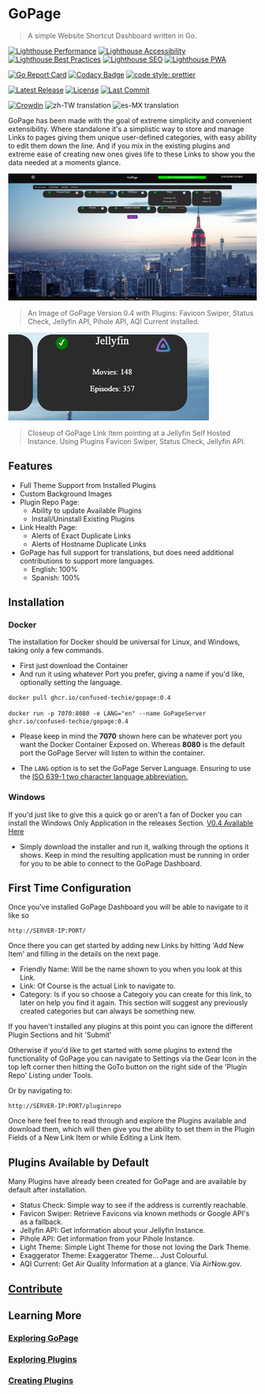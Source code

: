 # GoPage

>A simple Website Shortcut Dashboard written in Go.

[![Lighthouse Performance](https://img.shields.io/badge/Lighthouse%20Performance%20-100%25-success)](#)
[![Lighthouse Accessibility](https://img.shields.io/badge/Lighthouse%20Accessibility-100%25-success)](#)
[![Lighthouse Best Practices](https://img.shields.io/badge/Lighthouse%20Best%20Practices-98.6%25-success)](#)
[![Lighthouse SEO](https://img.shields.io/badge/Lighthouse%20SEO-100%25-success)](#)
[![Lighthouse PWA](https://img.shields.io/badge/Lighthouse%20PWA-0%25-inactive)](#)

[![Go Report Card](https://goreportcard.com/badge/github.com/confused-Techie/GoPage)](https://goreportcard.com/report/github.com/confused-Techie/GoPage)
[![Codacy Badge](https://app.codacy.com/project/badge/Grade/aaadbe13d42448a6b4a942be881544c3)](https://www.codacy.com/gh/confused-Techie/GoPage/dashboard?utm_source=github.com&amp;utm_medium=referral&amp;utm_content=confused-Techie/GoPage&amp;utm_campaign=Badge_Grade)
[![code style: prettier](https://img.shields.io/badge/code_style-prettier-ff69b4.svg?style=flat-square)](https://github.com/prettier/prettier)

[![Latest Release](https://badgen.net/github/release/confused-Techie/GoPage)](https://github.com/confused-Techie/GoPage/releases/latest)
[![License](https://badgen.net/github/license/confused-Techie/GoPage)](https://github.com/confused-Techie/GoPage/blob/main/LICENSE)
[![Last Commit](https://img.shields.io/github/last-commit/confused-Techie/GoPage)](https://github.com/confused-Techie/GoPage/commits/main)

[![Crowdin](https://badges.crowdin.net/gopage/localized.svg)](https://crowdin.com/project/gopage)
![zh-TW translation](https://img.shields.io/badge/dynamic/json?color=blue&label=zh-TW&style=flat&query=%24.progress.1.data.translationProgress&url=https%3A%2F%2Fbadges.awesome-crowdin.com%2Fstats-15135739-498245.json)
![es-MX translation](https://img.shields.io/badge/dynamic/json?color=blue&label=es-MX&style=flat&query=%24.progress.0.data.translationProgress&url=https%3A%2F%2Fbadges.awesome-crowdin.com%2Fstats-15135739-498245.json)

GoPage has been made with the goal of extreme simplicity and convenient extensibility. Where standalone it's a simplistic way to store and manage Links to pages giving them unique user-defined categories, with easy ability to edit them down the line. And if you mix in the existing plugins and extreme ease of creating new ones gives life to these Links to show you the data needed at a moments glance.

![Example of GoPage HomePage](/docs/assets/homepage-utilized-0.4.png)
>An Image of GoPage Version 0.4 with Plugins: Favicon Swiper, Status Check, Jellyfin API, Pihole API, AQI Current installed.

![GoPage Link Item Closeup](/docs/assets/link-item-closeup-0.4.gif)
>Closeup of GoPage Link Item pointing at a Jellyfin Self Hosted Instance. Using Plugins Favicon Swiper, Status Check, Jellyfin API.

## Features

* Full Theme Support from Installed Plugins
* Custom Background Images
* Plugin Repo Page:
  * Ability to update Available Plugins
  * Install/Uninstall Existing Plugins
* Link Health Page:
  * Alerts of Exact Duplicate Links
  * Alerts of Hostname Duplicate Links
* GoPage has full support for translations, but does need additional contributions to support more languages.
  * English: 100%
  * Spanish: 100%

## Installation

### Docker

The installation for Docker should be universal for Linux, and Windows, taking only a few commands.

  * First just download the Container
  * And run it using whatever Port you prefer, giving a name if you'd like, optionally setting the language.

````(bash)
docker pull ghcr.io/confused-techie/gopage:0.4

docker run -p 7070:8080 -e LANG="en" --name GoPageServer ghcr.io/confused-techie/gopage:0.4
````

  * Please keep in mind the **7070** shown here can be whatever port you want the Docker Container Exposed on. Whereas **8080** is the default port the GoPage Server will listen to within the container.

  * The `LANG` option is to set the GoPage Server Language. Ensuring to use the [ISO 639-1 two character language abbreviation.](https://en.wikipedia.org/wiki/List_of_ISO_639-1_codes)

### Windows

If you'd just like to give this a quick go or aren't a fan of Docker you can install the Windows Only Application in the releases Section. [V0.4 Available Here](https://github.com/confused-Techie/GoPage/releases/tag/v0.4)

  * Simply download the installer and run it, walking through the options it shows. Keep in mind the resulting application must be running in order for you to be able to connect to the GoPage Dashboard.

## First Time Configuration

Once you've installed GoPage Dashboard you will be able to navigate to it like so

````(bash)
http://SERVER-IP:PORT/
````

Once there you can get started by adding new Links by hitting 'Add New Item' and filling in the details on the next page.

  * Friendly Name: Will be the name shown to you when you look at this Link.
  * Link: Of Course is the actual Link to navigate to.
  * Category: Is if you so choose a Category you can create for this link, to later on help you find it again. This section will suggest any previously created categories but can always be something new.

If you haven't installed any plugins at this point you can ignore the different Plugin Sections and hit 'Submit'

Otherwise if you'd like to get started with some plugins to extend the functionality of GoPage you can navigate to Settings via the Gear Icon in the top left corner then hitting the GoTo button on the right side of the 'Plugin Repo' Listing under Tools.

Or by navigating to:

````
http://SERVER-IP:PORT/pluginrepo
````

Once here feel free to read through and explore the Plugins available and download them, which will then give you the ability to set them in the Plugin Fields of a New Link Item or while Editing a Link Item.

## Plugins Available by Default

Many Plugins have already been created for GoPage and are available by default after installation.

  * Status Check: Simple way to see if the address is currently reachable.
  * Favicon Swiper: Retrieve Favicons via known methods or Google API's as a fallback.
  * Jellyfin API: Get information about your Jellyfin Instance.
  * Pihole API: Get information from your Pihole Instance.
  * Light Theme: Simple Light Theme for those not loving the Dark Theme.
  * Exaggerator Theme: Exaggerator Theme... Just Colourful.
  * AQI Current: Get Air Quality Information at a glance. Via AirNow.gov.

## [Contribute](docs/contribute.md)

## Learning More

### [Exploring GoPage](docs/exploringGopage.md)

### [Exploring Plugins](docs/exploringPlugins.md)

### [Creating Plugins](docs/createPlugins.md)
